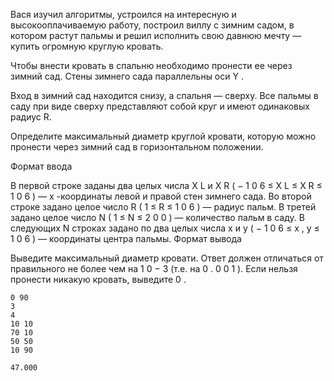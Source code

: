 Вася изучил алгоритмы, устроился на интересную и высокооплачиваемую работу, построил виллу с зимним садом, в котором растут пальмы и решил исполнить свою давнюю мечту — купить огромную круглую кровать.

Чтобы внести кровать в спальню необходимо пронести ее через зимний сад. Стены зимнего сада параллельны оси
Y
.

Вход в зимний сад находится снизу, а спальня — сверху. Все пальмы в саду при виде сверху представляют собой круг и имеют одинаковых радиус
R.

Определите максимальный диаметр круглой кровати, которую можно пронести через зимний сад в горизонтальном положении.

Формат ввода

В первой строке заданы два целых числа
X
L
и
X
R
(
−
1
0
6
≤
X
L
≤
X
R
≤
1
0
6
) —
x
-координаты левой и правой стен зимнего сада.
Во второй строке задано целое число
R
(
1
≤
R
≤
1
0
6
) — радиус пальм.
В третей задано целое число
N
(
1
≤
N
≤
2
0
0
) — количество пальм в саду.
В следующих
N
строках задано по два целых числа
x
и
y
(
−
1
0
6
≤
x
,
y
≤
1
0
6
) — координаты центра пальмы.
Формат вывода

Выведите максимальный диаметр кровати. Ответ должен отличаться от правильного не более чем на
1
0
−
3
(т.е. на
0
.
0
0
1
).
Если нельзя пронести никакую кровать, выведите
0
.

```text
0 90
3
4
10 10
70 10
50 50
10 90
```

```text
47.000
```